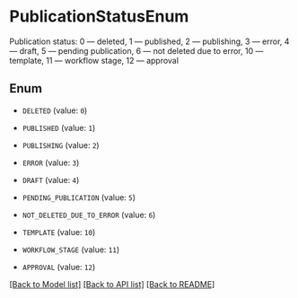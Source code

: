 # PublicationStatusEnum

Publication status: 0 — deleted, 1 — published, 2 — publishing, 3 — error, 4 — draft, 5 — pending publication, 6 — not deleted due to error, 10 — template, 11 — workflow stage, 12 — approval 

## Enum

* `DELETED` (value: `0`)

* `PUBLISHED` (value: `1`)

* `PUBLISHING` (value: `2`)

* `ERROR` (value: `3`)

* `DRAFT` (value: `4`)

* `PENDING_PUBLICATION` (value: `5`)

* `NOT_DELETED_DUE_TO_ERROR` (value: `6`)

* `TEMPLATE` (value: `10`)

* `WORKFLOW_STAGE` (value: `11`)

* `APPROVAL` (value: `12`)

[[Back to Model list]](../README.md#documentation-for-models) [[Back to API list]](../README.md#documentation-for-api-endpoints) [[Back to README]](../README.md)
